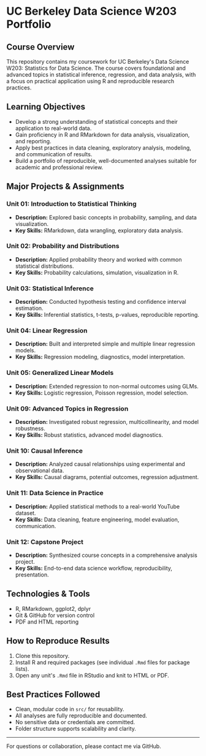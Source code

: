 # UC Berkeley Data Science W203 Portfolio

## Course Overview
This repository contains my coursework for UC Berkeley's Data Science W203: Statistics for Data Science. The course covers foundational and advanced topics in statistical inference, regression, and data analysis, with a focus on practical application using R and reproducible research practices.

## Learning Objectives
- Develop a strong understanding of statistical concepts and their application to real-world data.
- Gain proficiency in R and RMarkdown for data analysis, visualization, and reporting.
- Apply best practices in data cleaning, exploratory analysis, modeling, and communication of results.
- Build a portfolio of reproducible, well-documented analyses suitable for academic and professional review.

## Major Projects & Assignments

### Unit 01: Introduction to Statistical Thinking
- **Description:** Explored basic concepts in probability, sampling, and data visualization.
- **Key Skills:** RMarkdown, data wrangling, exploratory data analysis.

### Unit 02: Probability and Distributions
- **Description:** Applied probability theory and worked with common statistical distributions.
- **Key Skills:** Probability calculations, simulation, visualization in R.

### Unit 03: Statistical Inference
- **Description:** Conducted hypothesis testing and confidence interval estimation.
- **Key Skills:** Inferential statistics, t-tests, p-values, reproducible reporting.

### Unit 04: Linear Regression
- **Description:** Built and interpreted simple and multiple linear regression models.
- **Key Skills:** Regression modeling, diagnostics, model interpretation.

### Unit 05: Generalized Linear Models
- **Description:** Extended regression to non-normal outcomes using GLMs.
- **Key Skills:** Logistic regression, Poisson regression, model selection.

### Unit 09: Advanced Topics in Regression
- **Description:** Investigated robust regression, multicollinearity, and model robustness.
- **Key Skills:** Robust statistics, advanced model diagnostics.

### Unit 10: Causal Inference
- **Description:** Analyzed causal relationships using experimental and observational data.
- **Key Skills:** Causal diagrams, potential outcomes, regression adjustment.

### Unit 11: Data Science in Practice
- **Description:** Applied statistical methods to a real-world YouTube dataset.
- **Key Skills:** Data cleaning, feature engineering, model evaluation, communication.

### Unit 12: Capstone Project
- **Description:** Synthesized course concepts in a comprehensive analysis project.
- **Key Skills:** End-to-end data science workflow, reproducibility, presentation.

## Technologies & Tools
- R, RMarkdown, ggplot2, dplyr
- Git & GitHub for version control
- PDF and HTML reporting

## How to Reproduce Results
1. Clone this repository.
2. Install R and required packages (see individual `.Rmd` files for package lists).
3. Open any unit's `.Rmd` file in RStudio and knit to HTML or PDF.

## Best Practices Followed
- Clean, modular code in `src/` for reusability.
- All analyses are fully reproducible and documented.
- No sensitive data or credentials are committed.
- Folder structure supports scalability and clarity.

---

For questions or collaboration, please contact me via GitHub.
